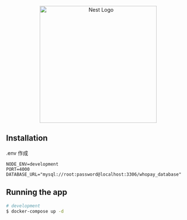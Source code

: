 <p align="center">
  <a href="http://nestjs.com/" target="blank"><img src="https://nestjs.com/img/logo_text.svg" width="320" alt="Nest Logo" /></a>
</p>

## Installation

.env 作成

```
NODE_ENV=development
PORT=4000
DATABASE_URL="mysql://root:password@localhost:3306/whopay_database"
```

## Running the app

```bash
# development
$ docker-compose up -d
```
